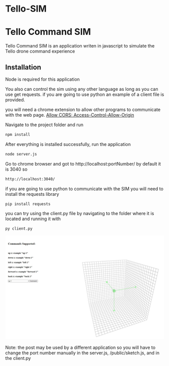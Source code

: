 # Tello-SIM

# Tello Command SIM

Tello Command SIM is an application writen in javascript to simulate the Tello drone command experience 

## Installation
Node is required for this application

You also can control the sim using any other language as long as you can use get requests. if you are going to use python an example of a client file is provided.

you will need a chrome extension to allow other programs to communicate with the web page. [Allow CORS: Access-Control-Allow-Origin](https://chrome.google.com/webstore/detail/allow-cors-access-control/lhobafahddgcelffkeicbaginigeejlf?hl=en)

Navigate to the project folder and run  
```bash
npm install
```
After everything is installed successfully, run the application
```bash
node server.js 
```
Go to chrome browser and got to http://localhost:portNumber/ by default it is 3040 so 
```bash
http://localhost:3040/
```

if you are going to use python to communicate with the SIM you will need to install the requests library 
```bash
pip install requests
```

you can try using the client.py file by navigating to the folder where it is located and running it with
```bash
py client.py
``` 

![](SIM.JPG)

Note: the post may be used by a different application so you will have to change the port number manually in the server.js, /public/sketch.js, and in the client.py
